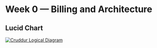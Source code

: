 # Week 0 — Billing and Architecture

## Lucid Chart
[![Cruddur Logical Diagram](https://github.com/michelfrometa/aws-bootcamp-cruddur-2023/assets/121018907/9a61a600-40eb-4838-8c48-193cffb19701)](https://lucid.app/lucidchart/b3c2874a-80a4-4e79-a5b1-070007fd7e01/edit?view_items=5L7Q_7~V.lh2&invitationId=inv_de9a74e6-cc20-4fa9-bb91-5b6bc4da871a)
